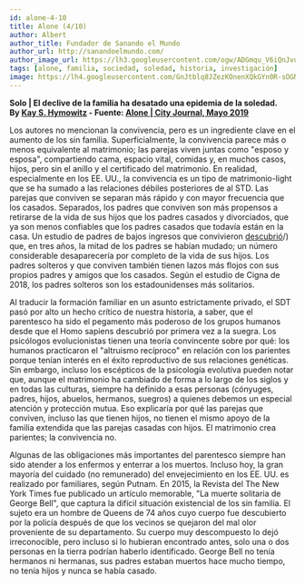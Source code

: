 ```yaml
---
id: alone-4-10
title: Alone (4/10)
author: Albert
author_title: Fundador de Sanando el Mundo
author_url: http://sanandoelmundo.com/
author_image_url: https://lh3.googleusercontent.com/ogw/ADGmqu_V6iQnJvuIOUFQJ8ebZQW6vvBd8lk0fipmF92Z
tags: [alone, familia, sociedad, soledad, historia, investigación]
image: https://lh4.googleusercontent.com/GnJtblq8JZezKOnenXQkGYn0R-sOGNJy8n7Twzzdj6JcKnMDWW9AtsvhbfG3X_dixs8jYbGgoe8RopGleb8J=w2560-h1450-rw
---
```


**Solo | El declive de la familia ha desatado una epidemia de la soledad.**  
**By [Kay S. Hymowitz](https://www.city-journal.org/contributor/kay-s-hymowitz_90) - Fuente: [Alone | City Journal, Mayo 2019](https://www.city-journal.org/decline-of-family-loneliness-epidemic)**

Los autores no mencionan la convivencia, pero es un ingrediente clave en el aumento de los sin familia. Superficialmente, la convivencia parece más o menos equivalente al matrimonio; las parejas viven juntas como "esposo y esposa", compartiendo cama, espacio vital, comidas y, en muchos casos, hijos, pero sin el anillo y el certificado del matrimonio. En realidad, especialmente en los EE. UU., la convivencia es un tipo de matrimonio-light que se ha sumado a las relaciones débiles posteriores de al STD. Las parejas que conviven se separan más rápido y con mayor frecuencia que los casados. Separados, los padres que conviven son más propensos a retirarse de la vida de sus hijos que los padres casados ​​y divorciados, que ya son menos confiables que los padres casados ​​que todavía están en la casa. Un estudio de padres de bajos ingresos que convivieron [descubrió](https://www.ncbi.nlm.nih.gov/pmc/articles/PMC2858317/)/) que, en tres años, la mitad de los padres se habían mudado; un número considerable desaparecería por completo de la vida de sus hijos. Los padres solteros y que conviven también tienen lazos más flojos con sus propios padres y amigos que los casados. Según el estudio de Cigna de 2018, los padres solteros son los estadounidenses más solitarios.

Al traducir la formación familiar en un asunto estrictamente privado, el SDT pasó por alto un hecho crítico de nuestra historia, a saber, que el parentesco ha sido el pegamento más poderoso de los grupos humanos desde que el Homo sapiens descubrió por primera vez a la suegra. Los psicólogos evolucionistas tienen una teoría convincente sobre por qué: los humanos practicaron el "altruismo recíproco" en relación con los parientes porque tenían interés en el éxito reproductivo de sus relaciones genéticas. Sin embargo, incluso los escépticos de la psicología evolutiva pueden notar que, aunque el matrimonio ha cambiado de forma a lo largo de los siglos y en todas las culturas, siempre ha definido a esas personas (cónyuges, padres, hijos, abuelos, hermanos, suegros) a quienes debemos un especial atención y protección mutua. Eso explicaría por qué las parejas que conviven, incluso las que tienen hijos, no tienen el mismo apoyo de la familia extendida que las parejas casadas con hijos. El matrimonio crea parientes; la convivencia no.

Algunas de las obligaciones más importantes del parentesco siempre han sido atender a los enfermos y enterrar a los muertos. Incluso hoy, la gran mayoría del cuidado (no remunerado) del envejecimiento en los EE. UU. es realizado por familiares, según Putnam. En 2015, la Revista del The  New York Times fue publicado un artículo memorable, "La muerte solitaria de George Bell", que captura la difícil situación existencial de los sin familia. El sujeto era un hombre de Queens de 74 años cuyo cuerpo fue descubierto por la policía después de que los vecinos se quejaron del mal olor proveniente de su departamento. Su cuerpo muy descompuesto lo dejó irreconocible, pero incluso si lo hubieran encontrado antes, solo una o dos personas en la tierra podrían haberlo identificado. George Bell no tenía hermanos ni hermanas, sus padres estaban muertos hace mucho tiempo, no tenía hijos y nunca se había casado.